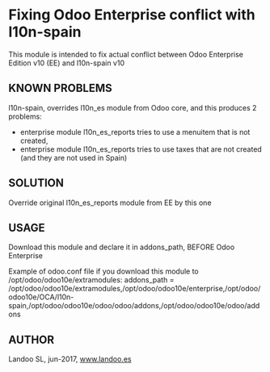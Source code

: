 Fixing Odoo Enterprise conflict with l10n-spain
======================================================
This module is intended to fix actual conflict between Odoo Enterprise Edition v10 (EE) and l10n-spain v10

KNOWN PROBLEMS
--------------
l10n-spain, overrides l10n_es module from Odoo core, and this produces 2 problems:

* enterprise module l10n_es_reports tries to use a menuitem that is not created,
* enterprise module l10n_es_reports tries to use taxes that are not created (and they are not used in Spain)

SOLUTION
--------
Override original l10n_es_reports module from EE  by this one

USAGE
-----
Download this module and declare it in addons_path, BEFORE Odoo Enterprise

Example of odoo.conf file if you download this module to /opt/odoo/odoo10e/extramodules:
addons_path = /opt/odoo/odoo10e/extramodules,/opt/odoo/odoo10e/enterprise,/opt/odoo/odoo10e/OCA/l10n-spain,/opt/odoo/odoo10e/odoo/odoo/addons,/opt/odoo/odoo10e/odoo/addons


AUTHOR
------
Landoo SL, jun-2017, www.landoo.es
